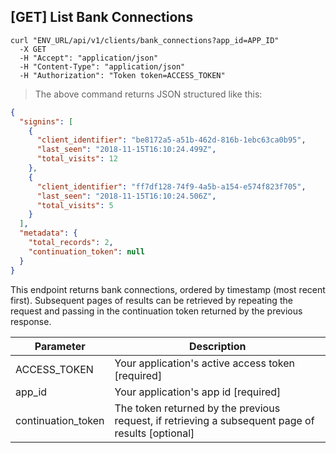 ## [GET] List Bank Connections

```shell
curl "ENV_URL/api/v1/clients/bank_connections?app_id=APP_ID"
  -X GET
  -H "Accept": "application/json"
  -H "Content-Type": "application/json"
  -H "Authorization": "Token token=ACCESS_TOKEN"
```
> The above command returns JSON structured like this:

```json
{
  "signins": [
    {
      "client_identifier": "be8172a5-a51b-462d-816b-1ebc63ca0b95",
      "last_seen": "2018-11-15T16:10:24.499Z",
      "total_visits": 12
    },
    {
      "client_identifier": "ff7df128-74f9-4a5b-a154-e574f823f705",
      "last_seen": "2018-11-15T16:10:24.506Z",
      "total_visits": 5
    }
  ],
  "metadata": {
    "total_records": 2,
    "continuation_token": null
  }
}
```

This endpoint returns bank connections, ordered by timestamp (most recent first). Subsequent pages of results can be retrieved by repeating the request and passing in the continuation token returned by the previous response.

Parameter | Description
--------- | -----------
ACCESS_TOKEN | Your application's active access token [required]
app_id | Your application's app id [required]
continuation_token | The token returned by the previous request, if retrieving a subsequent page of results [optional]
